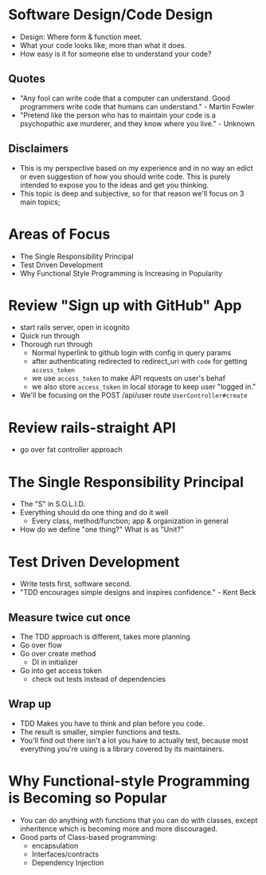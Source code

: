 # Software Design/Code Design
- Design: Where form & function meet.
- What your code looks like, more than what it does.
- How easy is it for someone else to understand your code?

## Quotes
- "Any fool can write code that a computer can understand. Good programmers write code that humans can understand." - Martin Fowler
- "Pretend like the person who has to maintain your code is a psychopathic axe murderer, and they know where you live." - Unknown

## Disclaimers
- This is my perspective based on my experience and in no way an edict or even suggestion of how you should write code. This is purely intended to expose you to the ideas and get you thinking.
- This topic is deep and subjective, so for that reason we'll focus on 3 main topics;

# Areas of Focus
- The Single Responsibility Principal
- Test Driven Development
- Why Functional Style Programming is Increasing in Popularity

# Review "Sign up with GitHub" App
- start rails server, open in icognito
- Quick run through
- Thorough run through
  - Normal hyperlink to github login with config in query params
  - after authenticating redirected to redirect_uri with `code` for getting `access_token`
  - we use `access_token` to make API requests on user's behaf
  - we also store `access_token` in local storage to keep user "logged in."
- We'll be focusing on the POST /api/user route `UserController#create`

# Review rails-straight API
- go over fat controller approach

# The Single Responsibility Principal
- The "S" in S.O.L.I.D.
- Everything should do one thing and do it well
  - Every class, method/function; app & organization in general
- How do we define "one thing?" What is as "Unit?"

# Test Driven Development
- Write tests first, software second.
- "TDD encourages simple designs and inspires confidence." - Kent Beck

## Measure twice cut once
- The TDD approach is different, takes more planning
- Go over flow
- Go over create method
  - DI in initializer
- Go into get access token
  - check out tests instead of dependencies

## Wrap up
- TDD Makes you have to think and plan before you code.
- The result is smaller, simpler functions and tests.
- You'll find out there isn't a lot you have to actually test, because most everything you're using is a library covered by its maintainers.

# Why Functional-style Programming is Becoming so Popular
- You can do anything with functions that you can do with classes, except inheritence which is becoming more and more discouraged.
- Good parts of Class-based programming:
  - encapsulation
  - Interfaces/contracts
  - Dependency Injection

